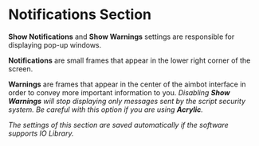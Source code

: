 # Notifications Section

**Show Notifications** and **Show Warnings** settings are responsible for displaying pop-up windows.

**Notifications** are small frames that appear in the lower right corner of the screen.

**Warnings** are frames that appear in the center of the aimbot interface in order to convey more important information to you. *Disabling **Show Warnings** will stop displaying only messages sent by the script security system. Be careful with this option if you are using **Acrylic**.*

*The settings of this section are saved automatically if the software supports IO Library.*